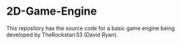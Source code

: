# 2D-Game-Engine

This repository has the source code for a basic game engine being developed by TheRockstarr33 (David Ryan).
